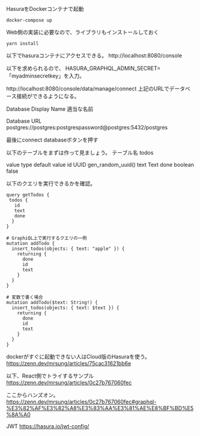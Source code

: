 HasuraをDockerコンテナで起動
```
docker-compose up
```

Web側の実装に必要なので、ライブラリもインストールしておく
```
yarn install
```

以下でhasuraコンテナにアクセスできる。
http://localhost:8080/console

以下を求められるので、
HASURA_GRAPHQL_ADMIN_SECRET=「myadminsecretkey」を入力。

http://localhost:8080/console/data/manage/connect
上記のURLでデータベース接続ができるようになる。

Database Display Name
適当な名前

Database URL
postgres://postgres:postgrespassword@postgres:5432/postgres

最後にconnect databaseボタンを押す

以下のテーブルをまずは作って見ましょう。
テーブル名 todos

value	type	default value
id	UUID	gen_random_uuid()
text	Text
done	boolean	false

以下のクエリを実行できるかを確認。
```
query getTodos {
 todos {
   id
   text
   done
  }
}
```

```
# GraphiQL上で実行するクエリの一例
mutation addTodo {
  insert_todos(objects: { text: "apple" }) {
    returning {
      done
      id
      text
    }
  }
}

# 変数で書く場合
mutation addTodo($text: String!) {
  insert_todos(objects: { text: $text }) {
    returning {
      done
      id
      text
    }
  }
}
```

dockerがすぐに起動できない人はCloud版のHasuraを使う。
https://zenn.dev/mrsung/articles/75cac31621bb6e

以下、React側でトライするサンプル
https://zenn.dev/mrsung/articles/0c27b767060fec

ここからハンズオン。
https://zenn.dev/mrsung/articles/0c27b767060fec#graphql-%E3%82%AF%E3%82%A8%E3%83%AA%E3%81%AE%E8%BF%BD%E5%8A%A0


JWT 
https://hasura.io/jwt-config/